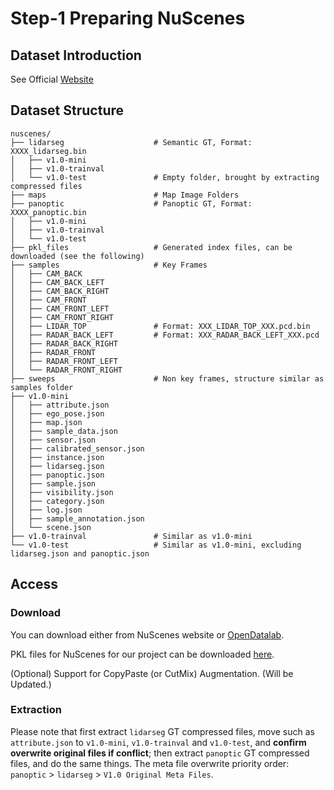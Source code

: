 # Step-1 Preparing NuScenes

## Dataset Introduction

See Official [Website](https://www.nuscenes.org/panoptic)

## Dataset Structure

```
nuscenes/
├── lidarseg					# Semantic GT, Format: XXXX_lidarseg.bin
│   ├── v1.0-mini
│   ├── v1.0-trainval
│   └── v1.0-test				# Empty folder, brought by extracting compressed files
├── maps						# Map Image Folders
├── panoptic					# Panoptic GT, Format: XXXX_panoptic.bin
│   ├── v1.0-mini
│   ├── v1.0-trainval
│   └── v1.0-test
├── pkl_files					# Generated index files, can be downloaded (see the following)
├── samples						# Key Frames
│   ├── CAM_BACK
│   ├── CAM_BACK_LEFT
│   ├── CAM_BACK_RIGHT
│   ├── CAM_FRONT
│   ├── CAM_FRONT_LEFT
│   ├── CAM_FRONT_RIGHT
│   ├── LIDAR_TOP				# Format: XXX_LIDAR_TOP_XXX.pcd.bin		
│   ├── RADAR_BACK_LEFT 		# Format: XXX_RADAR_BACK_LEFT_XXX.pcd
│   ├── RADAR_BACK_RIGHT
│   ├── RADAR_FRONT
│   ├── RADAR_FRONT_LEFT
│   └── RADAR_FRONT_RIGHT
├── sweeps						# Non key frames, structure similar as samples folder
├── v1.0-mini
│   ├── attribute.json
│   ├── ego_pose.json
│   ├── map.json
│   ├── sample_data.json
│   ├── sensor.json
│   ├── calibrated_sensor.json
│   ├── instance.json
│   ├── lidarseg.json
│   ├── panoptic.json
│   ├── sample.json
│   ├── visibility.json
│   ├── category.json
│   ├── log.json
│   ├── sample_annotation.json
│   └── scene.json
├── v1.0-trainval				# Similar as v1.0-mini
└── v1.0-test					# Similar as v1.0-mini, excluding lidarseg.json and panoptic.json
```



## Access

### Download 

You can download either from NuScenes website or [OpenDatalab](https://opendatalab.com/nuScenes).

PKL files for NuScenes for our project can be downloaded [here](https://pan.baidu.com/s/1a94BcZAYb0rWMJZL_uZayw?pwd=posk).

(Optional) Support for CopyPaste (or CutMix) Augmentation. (Will be Updated.)

### Extraction

Please note that first extract `lidarseg` GT compressed files, move such as `attribute.json` to `v1.0-mini`, `v1.0-trainval` and `v1.0-test`, and **confirm overwrite original files if conflict**; then extract `panoptic` GT compressed files, and do the same things. The meta file overwrite priority order: `panoptic` > `lidarseg` > `V1.0 Original Meta Files`.